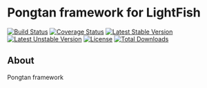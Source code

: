 # Pongtan framework for LightFish
[![Build Status](https://travis-ci.org/Pongtan/framework.svg?branch=master)](https://travis-ci.org/Pongtan/framework) [![Coverage Status](https://coveralls.io/repos/github/Pongtan/framework/badge.svg?branch=master)](https://coveralls.io/github/Pongtan/framework?branch=master) [![Latest Stable Version](https://poser.pugx.org/pongtan/framework/v/stable)](https://packagist.org/packages/pongtan/framework) [![Latest Unstable Version](https://poser.pugx.org/pongtan/framework/v/unstable)](https://packagist.org/packages/pongtan/framework) [![License](https://poser.pugx.org/pongtan/framework/license)](https://packagist.org/packages/pongtan/framework) [![Total Downloads](https://poser.pugx.org/pongtan/framework/downloads)](https://packagist.org/packages/pongtan/framework)
## About 
Pongtan framework
